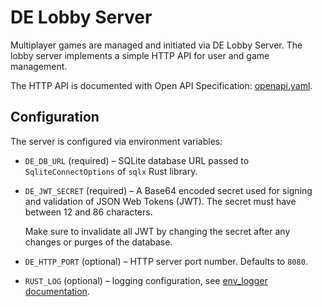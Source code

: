 # DE Lobby Server

Multiplayer games are managed and initiated via DE Lobby Server. The lobby
server implements a simple HTTP API for user and game management.

The HTTP API is documented with Open API Specification:
[openapi.yaml](openapi.yaml).

## Configuration

The server is configured via environment variables:

* `DE_DB_URL` (required) – SQLite database URL passed to `SqliteConnectOptions`
  of `sqlx` Rust library.
* `DE_JWT_SECRET` (required) – A Base64 encoded secret used for signing and
  validation of JSON Web Tokens (JWT). The secret must have between 12 and 86
  characters.

  Make sure to invalidate all JWT by changing the secret after any changes or
  purges of the database.
* `DE_HTTP_PORT` (optional) – HTTP server port number. Defaults to `8080`.
* `RUST_LOG` (optional) – logging configuration, see [env_logger
  documentation](https://docs.rs/env_logger/latest/env_logger/#enabling-logging).

